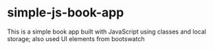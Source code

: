 # simple-js-book-app

This is a simple book app built with JavaScript using classes and local storage; also used UI elements from bootswatch
